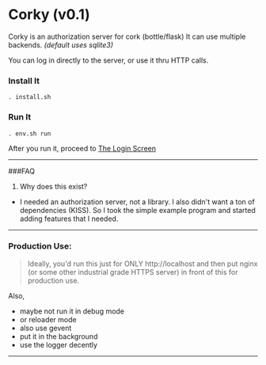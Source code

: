 Corky (v0.1)
=========

Corky is an authorization server for cork (bottle/flask)
It can use multiple backends. *(default uses sqlite3)*

You can log in directly to the server, or use it thru HTTP calls.

### Install It

    . install.sh

### Run It

    . env.sh run

After you run it,
 proceed to [The Login Screen](http://localhost:8080/login)

------------
###FAQ

1. Why does this exist?

 - I needed an authorization server, not a library.  I also didn't want a ton of dependencies (KISS).
So I took the simple example program and started adding features that I needed.

------------

### Production Use:

>Ideally, you'd run this just for ONLY http://localhost and then put nginx (or some other industrial grade HTTPS server) in front of this for production use.

Also,
- maybe not run it in debug mode
- or reloader mode
- also use gevent
- put it in the background
- use the logger decently

------------
